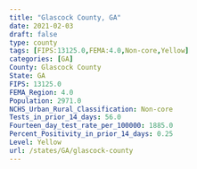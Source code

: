 ```yaml
---
title: "Glascock County, GA"
date: 2021-02-03
draft: false
type: county
tags: [FIPS:13125.0,FEMA:4.0,Non-core,Yellow]
categories: [GA]
County: Glascock County
State: GA
FIPS: 13125.0
FEMA_Region: 4.0
Population: 2971.0
NCHS_Urban_Rural_Classification: Non-core
Tests_in_prior_14_days: 56.0
Fourteen_day_test_rate_per_100000: 1885.0
Percent_Positivity_in_prior_14_days: 0.25
Level: Yellow
url: /states/GA/glascock-county
---
```



